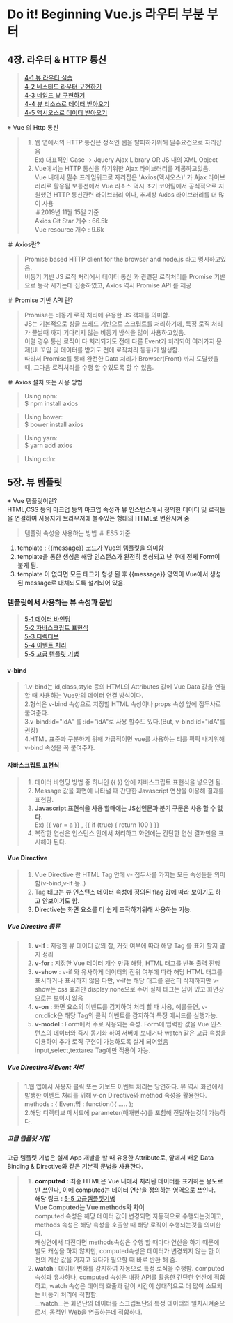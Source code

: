 # Do it! Beginning Vue.js 라우터 부분 부터


4장. 라우터 & HTTP 통신
-
>[4-1 뷰 라우터 실습](https://github.com/gwkim9444/Vue_Study/blob/master/01_nested.html/)  
>[4-2 네스티드 라우터 구현하기](https://github.com/gwkim9444/Vue_Study/blob/master/02_Named_view.html/)  
>[4-3 네임드 뷰 구현하기](https://github.com/gwkim9444/Vue_Study/blob/master/03.Vue_Quiz.html/)  
>[4-4 뷰 리소스로 데이터 받아오기](https://github.com/gwkim9444/Vue_Study/blob/master/04.Vue_HTTP_Communication.html/)  
>[4-5 액시오스로 데이터 받아오기](https://github.com/gwkim9444/Vue_Study/blob/master/05.Axios.html/)  


※ Vue 의 Http 통신

>1. 웹 앱에서의 HTTP 통신은 정적인 웹을 탈피하기위해 필수요건으로 자리잡음  
>Ex) 대표적인 Case → Jquery Ajax Library OR JS 내의 XML Object   
>2. Vue에서는 HTTP 통신을 하기위한 Ajax 라이브러리를 제공하고있음.   
>Vue 내에서 필수 프레임워크로 자리잡은 'Axios(액시오스)' 가 Ajax 라이브러리로 활용됨
>보통선에서 Vue 리소스 역시 초기 코어팀에서 공식적으로 지원했던 HTTP 통신관련 라이브러리 이나, 추세상 Axios 라이브러리를 더 많이 사용  
＃2019년 11월 15일 기준  
>Axios Git Star 개수 : 66.5k  
>Vue resource 개수 : 9.6k  

＃ Axios란? 
>Promise based HTTP client for the browser and node.js 라고 명시하고있음.  
>비동기 기반 JS 로직 처리에서 데이터 통신 과 관련된 로직처리를 Promise 기반으로 동작 시키는데 집중하였고, Axios 역시 Promise API 를 제공  

＃ Promise 기반 API 란?

>Promise는 비동기 로직 처리에 유용한 JS 객체를 의미함.  
>JS는 기본적으로 싱글 쓰레드 기반으로 스크립트를 처리하기에, 특정 로직 처리가 끝날때 까지 기다리지 않는 비동기 방식을 많이 사용하고있음.  
>이럴 경우 통신 로직이 다 처리되기도 전에 다른 Event가 처리되어 여러가지 문제(UI 꼬임 및 데이터를 받기도 전에 로직처리 등등)가 발생함.  
>따라서 Promise를 통해 완전한 Data 처리가 Browser(Front) 까지 도달했을 때, 그다음 로직처리를 수행 할 수있도록 할 수 있음.  


＃ Axios 설치 또는 사용 방법  
>Using npm:  
>$ npm install axios  

>Using bower:  
>$ bower install axios  

>Using yarn:  
>$ yarn add axios  

>Using cdn:  
><script src="https://unpkg.com/axios/dist/axios.min.js"></script>


5장. 뷰 템플릿
-

※ Vue 템플릿이란?  
HTML,CSS 등의 마크업 등의 마크업 속성과 뷰 인스턴스에서 정의한 데이터 및 로직들을 연결하여 사용자가 브라우저에 볼수있는 형태의 HTML로 변환시켜 줌  
>템플릿 속성을 사용하는 방법
>＃ ES5 기준  
><script>  
> new Vue({ template : '<p>Hello {{message}}</p>' });  
></script>  
1. template : {{message}} 코드가 Vue의 템플릿을 의미함
2. template을 통한 생성은 해당 인스턴스가 완전히 생성되고 난 후에 전체 Form이 붙게 됨. 
3. template 이 없다면 모든 태그가 형성 된 후 {{message}} 영역이 Vue에서 생성된 message로 대체되도록 설계되어 있음.  

### 템플릿에서 사용하는 뷰 속성과 문법
>[5-1 데이터 바인딩](https://github.com/gwkim9444/Vue_Study/blob/master/5-1.index.html)  
>[5-2 자바스크립트 표현식](https://github.com/gwkim9444/Vue_Study/blob/master/5-2.Javascript_Expression.html)    
>[5-3 디렉티브](https://github.com/gwkim9444/Vue_Study/blob/master/5-3.Javascript_Expression_2.html)    
>[5-4 이벤트 처리](https://github.com/gwkim9444/Vue_Study/blob/master/5-4.Javascript_Directive.html)  
>[5-5 고급 템플릿 기법](https://github.com/gwkim9444/Vue_Study/blob/master/5-5.Vue_computed.html)  

#### __v-bind__  
>1.v-bind는 id,class,style 등의 HTML의 Attributes 값에 Vue Data 값을 연결할 때 사용하는 Vue만의 데이터 연결 방식이다.  
>2.형식은 v-bind 속성으로 지정할 HTML 속성이나 props 속성 앞에 접두사로 붙여준다.    
>3.v-bind:id="idA" 를 :id="idA"로 사용 할수도 있다.(But, v-bind:id="idA"를 권장)    
>4.HTML 표준과 구분하기 위해 가급적이면 vue를 사용하는 티를 팍팍 내기위해 v-bind 속성을 꼭 붙여주자.

#### __자바스크립트 표현식__  
>1. 데이터 바인딩 방법 중 하나인 {{ }} 안에 자바스크립트 표현식을 넣으면 됨.  
>2. Message 값을 화면에 나타낼 때 간단한 Javascript 연산을 이용해 결과를 표현함.  
>3. __Javascript 표현식을 사용 할때에는 JS선언문과 분기 구문은 사용 할 수 없다.__  
Ex) {{ var = a }} , {{ if (true) { return 100 } }}
>4. 복잡한 연산은 인스턴스 안에서 처리하고 화면에는 간단한 연산 결과만을 표시해야 된다.  


#### __Vue Directive__  
>1. Vue Directive 란 HTML Tag 안에 v- 접두사를 가지는 모든 속성들을 의미함(v-bind,v-if 등..)    
>2. Tag <a>태그는 뷰 인스턴스 데이터 속성에 정의된 flag 값에 따라 보이기도 하고 안보이기도 함.    
>3. Directive는 화면 요소를 더 쉽게 조작하기위해 사용하는 기능.  

##### __Vue Directive 종류__  
>1. __v-if__ : 지정한 뷰 데이터 값의 참, 거짓 여부에 따라 해당 Tag 를 표기 할지 말지 정리  
>2. __v-for__ : 지정한 Vue 데이터 개수 만큼 해당, HTML 태그를 반복 출력 진행  
>3. __v-show__ : v-if 와 유사하게 데이터의 진위 여부에 따라 해당 HTML 태그를 표시하거나 표시하지 않음 다만, v-if는 해당 태그를 완전히 삭제하지만 v-show는 css 효과만 display:none으로 주어 실제 태그는 남아 있고 화면상으로는 보이지 않음  
>4. __v-on__ : 화면 요소의 이벤트를 감지하여 처리 할 때 사용, 예를들면, v-on:click은 해당 Tag의 클릭 이벤트를 감지하여 특정 메서드를 실행가능.
>5. __v-model__ : Form에서 주로 사용되는 속성. Form에 입력한 값을 Vue 인스턴스의 데이터와 즉시 동기화 하여 서버에 보내거나 watch 같은 고급 속성을 이용하여 추가 로직 구현이 가능하도록 설게 되어있음 input,select,textarea Tag에만 적용이 가능.  

##### __Vue Directive의 Event 처리__  
>1.웹 앱에서 사용자 클릭 또는 키보드 이벤트 처리는 당연하다. 뷰 역시 화면에서 발생한 이벤트 처리를 위해 v-on Directive와 method 속성을 활용한다.  
methods : { Event명 : function(){ ..... };  
>2.해당 디렉티브 메서드에 parameter(매개변수)를 포함해 전달하는것이 가능하다.  

##### __고급 템플릿 기법__  
고급 템플릿 기법은 실제 App 개발을 할 때 유용한 Attribute로, 앞에서 배운 Data Binding & Directive와 같은 기본적 문법을 사용한다.  
>1. __computed__ : 최종 HTML은 Vue 내에서 처리된 데이터를 표기하는 용도로만 쓰인다, 이에 computed는 데이터 연산을 정의하는 영역으로 쓰인다.  
> 해당 링크 : [5-5 고급템플릿기법](https://github.com/gwkim9444/Vue_Study/blob/master/5-5.Vue_computed.html)   
> __Vue Computed는 Vue methods와 차이__  
> computed 속성은 해당 데이터 값이 변경되면 자동적으로 수행되는것이고, methods 속성은 해당 속성을 호출할 때 해당 로직이 수행되는것을 의미한다.  
> 캐싱면에서 따진다면 methods속성은 수행 할 때마다 연산을 하기 때문에 별도 캐싱을 하지 않지만, computed속성은 데이터가 변경되지 않는 한 이전의 계산 값을 가지고 있다가 필요할 때 바로 반환 해 줌.
>2. __watch__ : 데이터 변화를 감지하여 자동으로 특정 로직을 수행함. computed 속성과 유사하나, computed 속성은 내장 API를 활용한 간단한 연산에 적합하고, watch 속성은 데이터 호출과 같이 시간이 상대적으로 더 많이 소모되는 비동기 처리에 적합함.  
>__watch__는 화면단의 데이터를 스크립트단의 특정 데이터와 일치시켜줌으로서, 동적인 Web을 연출하는데 적합하다.
